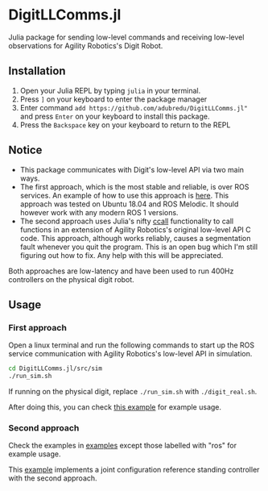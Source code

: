# DigitLLComms.jl

Julia package for sending low-level commands and receiving low-level observations for Agility Robotics's Digit Robot.

## Installation
1. Open your Julia REPL by typing  `julia` in your terminal.
2. Press `]` on your keyboard to enter the package manager
3. Enter command `add https://github.com/adubredu/DigitLLComms.jl"` and press 
`Enter` on your keyboard to install this package.
4. Press the `Backspace` key on your keyboard to return to the REPL


## Notice
- This package communicates with Digit's low-level API via two main ways. 
- The first approach, which is the most stable and reliable, is over ROS services. An example of how to use this approach is [here](examples/test_ros_observation.jl). This approach was tested on Ubuntu 18.04 and ROS Melodic. It should however work with any modern ROS 1 versions.
- The second approach uses Julia's nifty [ccall](https://docs.julialang.org/en/v1/manual/calling-c-and-fortran-code/) functionality to call functions in an extension of Agility Robotics's original low-level API C code. This approach, although works reliably, causes a segmentation fault whenever you quit the program. This is an open bug which I'm still figuring out how to fix. Any help with this will be appreciated.

Both approaches are low-latency and have been used to run 400Hz controllers on the physical digit robot.

## Usage
### First approach
 Open a linux terminal and run the following commands to start up the ROS service communication with Agility Robotics's low-level API in simulation.

```bash
cd DigitLLComms.jl/src/sim
./run_sim.sh
```
If running on the physical digit, replace `./run_sim.sh` with `./digit_real.sh`.

After doing this, you can check [this example](examples/test_ros_observation.jl) for example usage.

### Second approach
Check the examples in [examples](examples) except those labelled with "ros" for example usage. 

This [example](examples/standing_controller.jl) implements a joint configuration reference standing controller with the second approach.